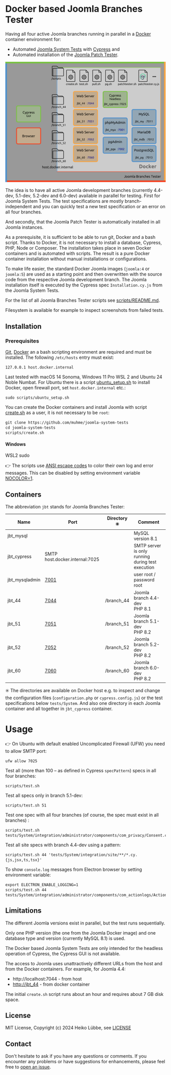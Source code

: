# Docker based Joomla Branches Tester

Having all four active Joomla branches running in parallel in a [Docker](https://www.docker.com/) container environment for:
* Automated [Joomla System Tests](https://github.com/joomla/joomla-cms/tree/4.4-dev/tests/System) with [Cypress](https://www.cypress.io/) and
* Automated installation of the [Joomla Patch Tester](https://github.com/joomla-extensions/patchtester).

![Joomla Branches Software Architecture](images/joomla-branches-tester.svg)

The idea is to have all active Joomla development branches (currently 4.4-dev, 5.1-dev, 5.2-dev and 6.0-dev)
available in parallel for testing. First for Joomla System Tests.
The test specifications are mostly branch-independent
and you can quickly test a new test specification or an error on all four branches.

And secondly, that the Joomla Patch Tester is automatically installed in all Joomla instances.

As a prerequisite, it is sufficient to be able to run git, Docker and a bash script.
Thanks to Docker, it is not necessary to install a database, Cypress, PHP, Node or Composer.
The installation takes place in seven Docker containers and is automated with scripts.
The result is a pure Docker container installation without manual installations or configurations.

To make life easier, the standard Docker Joomla images (`joomla:4` or `joomla:5`) are used as a starting point and
then overwritten with the source code from the respective Joomla development branch.
The Joomla installation itself is executed by the Cypress spec `Installation.cy.js` from the Joomla System Tests.

For the list of all Joomla Branches Tester scripts see [scripts/README.md](scripts/README.md).

Filesystem is available for example to inspect screenshots from failed tests.

## Installation

### Prerequisites

[Git](https://git-scm.com/), [Docker](https://www.docker.com/) an a bash scripting environment are required and must be installed. The following `/etc/hosts` entry must exist:
```
127.0.0.1 host.docker.internal
```

Last tested with macOS 14 Sonoma, Windows 11 Pro WSL 2 and Ubuntu 24 Noble Numbat. For Ubuntu there is a script
[ubuntu_setup.sh](scripts/ubuntu_setup.sh) to install Docker, open firewall port, set `host.docker.internal` etc.:
```
sudo scripts/ubuntu_setup.sh
```

You can create the Docker containers and install Joomla with script [create.sh](scripts/create.sh) as a user, it is not necessary to be `root`:

```
git clone https://github.com/muhme/joomla-system-tests
cd joomla-system-tests
scripts/create.sh
```

#### Windows

WSL2 sudo

:point_right: The scripts use [ANSI escape codes](https://en.wikipedia.org/wiki/ANSI_escape_code#Colors)
to color their own log and error messages.
This can be disabled by setting environment variable [NOCOLOR=1](https://no-color.org/).

## Containers

The abbreviation `jbt` stands for Joomla Branches Tester:

|Name|Port|Directory :eight_spoked_asterisk: |Comment|
|----|----|----------------------------------|-------|
|jbt_mysql| | | MySQL version 8.1 |
|jbt_cypress| SMTP host.docker.internal:7025 | | SMTP server is only running during test execution |
|jbt_mysqladmin|[7001](http://localhost:7001)| | user root / password root |
|jbt_44|[7044](http://localhost:7044)| /branch_44 | Joomla branch 4.4-dev<br />PHP 8.1 |
|jbt_51|[7051](http://localhost:7051)| /branch_51 | Joomla branch 5.1-dev<br />PHP 8.2 |
|jbt_52|[7052](http://localhost:7052)| /branch_52 | Joomla branch 5.2-dev<br />PHP 8.2 |
|jbt_60|[7060](http://localhost:7060)| /branch_60 | Joomla branch 6.0-dev<br />PHP 8.2 |

:eight_spoked_asterisk: The directories are available on Docker host e.g. to inspect and change the configuration
files (`configuration.php` or `cypress.config.js`) or the test specifications below `tests/System`.
And also one directory in each Joomla container and all together in `jbt_cypress` container.

# Usage

:point_right: On Ubuntu with default enabled Uncomplicated Firewall (UFW) you need to allow SMTP port:
```
ufw allow 7025
```

Test all (more than 100 – as defined in Cypress `specPattern`) specs in all four branches:
```
scripts/test.sh
```

Test all specs only in branch 5.1-dev:
```
scripts/test.sh 51
```

Test one spec with all four branches (of course, the spec must exist in all branches) :
```
scripts/test.sh tests/System/integration/administrator/components/com_privacy/Consent.cy.js
```

Test all site specs with branch 4.4-dev using a pattern:
```
scripts/test.sh 44 'tests/System/integration/site/**/*.cy.{js,jsx,ts,tsx}'
```

To show `console.log` messages from Electron browser by setting environment variable: 
```
export ELECTRON_ENABLE_LOGGING=1
scripts/test.sh 44 tests/System/integration/administrator/components/com_actionlogs/Actionlogs.cy.js
```

## Limitations

The different Joomla versions exist in parallel, but the test runs sequentially.

Only one PHP version (the one from the Joomla Docker image) and one database type and version (currently MySQL 8.1) is used.

The Docker based Joomla System Tests are only intended for the headless operation of Cypress, the Cypress GUI is not available.

The access to Joomla uses unattractively different URLs from the host and from the Docker containers. For example, for Joomla 4.4:
* http://localhost:7044 - from host
* [http://jbt_44](http://jbt_44) - from docker container

The initial `create.sh` script runs about an hour and requires about 7 GB disk space.

## License

MIT License, Copyright (c) 2024 Heiko Lübbe, see [LICENSE](LICENSE)

## Contact

Don't hesitate to ask if you have any questions or comments. If you encounter any problems or have suggestions for enhancements, please feel free to [open an issue](../../issues).
